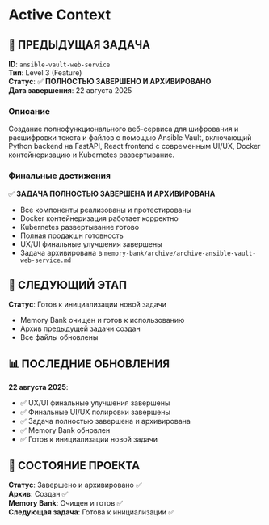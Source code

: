 # Active Context

## 🎯 **ПРЕДЫДУЩАЯ ЗАДАЧА**

**ID**: `ansible-vault-web-service`  
**Тип**: Level 3 (Feature)  
**Статус**: ✅ **ПОЛНОСТЬЮ ЗАВЕРШЕНО И АРХИВИРОВАНО**  
**Дата завершения**: 22 августа 2025

### **Описание**

Создание полнофункционального веб-сервиса для шифрования и расшифровки текста и файлов с помощью Ansible Vault, включающий Python backend на FastAPI, React frontend с современным UI/UX, Docker контейнеризацию и Kubernetes развертывание.

### **Финальные достижения**

✅ **ЗАДАЧА ПОЛНОСТЬЮ ЗАВЕРШЕНА И АРХИВИРОВАНА**

- Все компоненты реализованы и протестированы
- Docker контейнеризация работает корректно
- Kubernetes развертывание готово
- Полная продакшн готовность
- UX/UI финальные улучшения завершены
- Задача архивирована в `memory-bank/archive/archive-ansible-vault-web-service.md`

## 🚀 **СЛЕДУЮЩИЙ ЭТАП**

**Статус**: Готов к инициализации новой задачи

- Memory Bank очищен и готов к использованию
- Архив предыдущей задачи создан
- Все файлы обновлены

## 📊 **ПОСЛЕДНИЕ ОБНОВЛЕНИЯ**

**22 августа 2025**:

- ✅ UX/UI финальные улучшения завершены
- ✅ Финальные UI/UX полировки завершены
- ✅ Задача полностью завершена и архивирована
- ✅ Memory Bank обновлен
- ✅ Готов к инициализации новой задачи

## 🔄 **СОСТОЯНИЕ ПРОЕКТА**

**Статус**: Завершено и архивировано ✅  
**Архив**: Создан ✅  
**Memory Bank**: Очищен и готов ✅  
**Следующая задача**: Готова к инициализации ✅
